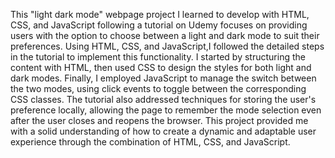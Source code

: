 This "light dark mode" webpage project I learned to develop with HTML, CSS, and JavaScript
following a tutorial on Udemy focuses on providing users with the option to choose between a light and dark mode to suit their preferences.
Using HTML, CSS, and JavaScript,I followed the detailed steps in the tutorial to implement this functionality. 
I started by structuring the content with HTML, then used CSS to design the styles for both light and dark modes.
Finally, I employed JavaScript to manage the switch between the two modes, using click events to toggle between the corresponding CSS classes.
The tutorial also addressed techniques for storing the user's preference locally, allowing the page to remember the mode selection even after the user closes and reopens the browser.
This project provided me with a solid understanding of how to create a dynamic and adaptable user experience through the combination of HTML, CSS, and JavaScript.
